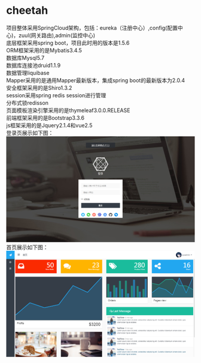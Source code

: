 # cheetah
项目整体采用SpringCloud架构，包括：eureka（注册中心）,config(配置中心)，zuul(网关路由),admin(监控中心)  
底层框架采用spring boot，项目此时用的版本是1.5.6  
ORM框架采用的是Mybatis3.4.5  
数据库Mysql5.7  
数据库连接池druid1.1.9  
数据管理liquibase  
Mapper采用的是通用Mapper最新版本，集成spring boot的最新版本为2.0.4  
安全框架采用的是Shiro1.3.2  
session采用spring redis session进行管理   
分布式锁redisson  
页面模板渲染引擎采用的是thymeleaf3.0.0.RELEASE  
前端框架采用的是Bootstrap3.3.6  
js框架采用的是Jquery2.1.4和vue2.5       
登录页展示如下图：  
![image](https://github.com/githubzyl/cheetah/blob/master/cheetah-web-backstage/src/main/resources/static/example/img/login.png?raw=true) 
首页展示如下图：  
![image](https://github.com/githubzyl/cheetah/blob/master/cheetah-web-backstage/src/main/resources/static/example/img/index.png?raw=true)
